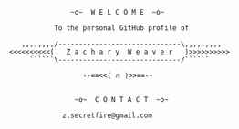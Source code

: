 
                                 ~o~  W E L C O M E  ~o~    

                             To the personal GitHub profile of

                     ,,,,,,,,/------------------------------\,,,,,,,,,
                  <<<<<<<<<<(   Z a c h a r y  W e a v e r   )>>>>>>>>>>
                       ``````\------------------------------/``````
                       
                                    --==<<( 🔥 )>>==--       
       
       	
                              	  ~o~  C O N T A C T  ~o~
			       
                        	   z.secretfire@gmail.com

        
